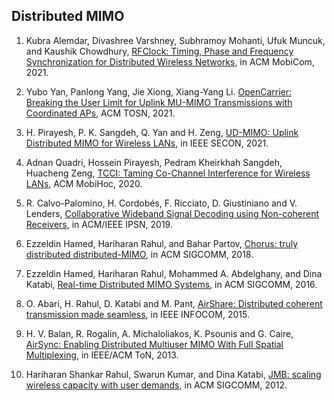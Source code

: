## Distributed MIMO

1. Kubra Alemdar, Divashree Varshney, Subhramoy Mohanti, Ufuk Muncuk, and Kaushik Chowdhury, [RFClock: Timing, Phase and Frequency Synchronization for Distributed Wireless Networks](https://dl.acm.org/doi/abs/10.1145/3447993.3448623), in ACM MobiCom, 2021.

3. Yubo Yan, Panlong Yang, Jie Xiong, Xiang-Yang Li. [OpenCarrier: Breaking the User Limit for Uplink MU-MIMO Transmissions with Coordinated APs](https://dl.acm.org/doi/full/10.1145/3488382), ACM TOSN, 2021.

1. H. Pirayesh, P. K. Sangdeh, Q. Yan and H. Zeng, [UD-MIMO: Uplink Distributed MIMO for Wireless LANs](https://ieeexplore.ieee.org/abstract/document/9491622), in IEEE SECON, 2021.

1. Adnan Quadri, Hossein Pirayesh, Pedram Kheirkhah Sangdeh, Huacheng Zeng, [TCCI: Taming Co-Channel Interference for Wireless LANs](https://dl.acm.org/doi/abs/10.1145/3397166.3409138), ACM MobiHoc, 2020.

3. R. Calvo-Palomino, H. Cordobés, F. Ricciato, D. Giustiniano and V. Lenders, [Collaborative Wideband Signal Decoding using Non-coherent Receivers](https://ieeexplore.ieee.org/abstract/document/8732539), in ACM/IEEE IPSN, 2019. 

1. Ezzeldin Hamed, Hariharan Rahul, and Bahar Partov, [Chorus: truly distributed distributed-MIMO](https://dl.acm.org/doi/abs/10.1145/3230543.3230578), in ACM SIGCOMM, 2018.

1. Ezzeldin Hamed, Hariharan Rahul, Mohammed A. Abdelghany, and Dina Katabi, [Real-time Distributed MIMO Systems](https://dl.acm.org/doi/abs/10.1145/2934872.2934905), in ACM SIGCOMM, 2016.

1. O. Abari, H. Rahul, D. Katabi and M. Pant, [AirShare: Distributed coherent transmission made seamless](https://ieeexplore.ieee.org/abstract/document/7218555), in IEEE INFOCOM, 2015.

1. H. V. Balan, R. Rogalin, A. Michaloliakos, K. Psounis and G. Caire, [AirSync: Enabling Distributed Multiuser MIMO With Full Spatial Multiplexing](https://ieeexplore.ieee.org/abstract/document/6403902), in IEEE/ACM ToN, 2013. 

1. Hariharan Shankar Rahul, Swarun Kumar, and Dina Katabi, [JMB: scaling wireless capacity with user demands](https://dl.acm.org/doi/abs/10.1145/2377677.2377722), in ACM SIGCOMM, 2012.


